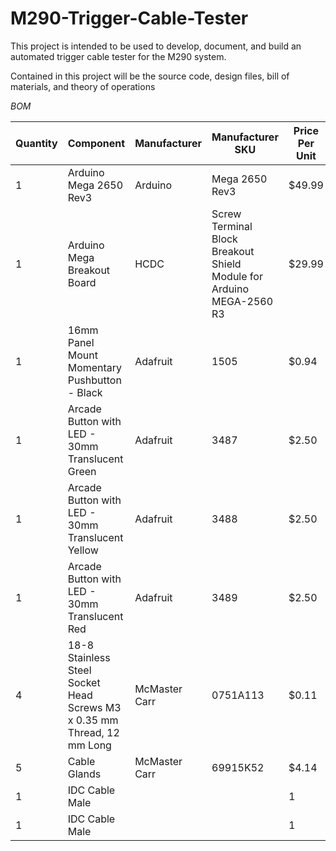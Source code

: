 # M290-Trigger-Cable-Tester
This project is intended to be used to develop, document, and build an automated trigger cable tester for the M290 system.

Contained in this project will be the source code, design files, bill of materials, and theory of operations

*BOM* 

| Quantity | Component | Manufacturer | Manufacturer SKU | Price Per Unit | Link |
| ------------- | -------------| ------------- | ------------- | ------------- |------------- |
| 1 | Arduino Mega 2650 Rev3| Arduino | Mega 2650 Rev3 | $49.99 | [Buy Here](https://store-usa.arduino.cc/products/arduino-mega-2560-rev3?utm_source=google&utm_medium=cpc&utm_campaign=US-Pmax&gad_source=1&gad_campaignid=21317508903&gclid=CjwKCAjwy7HEBhBJEiwA5hQNomwRXzUrVvGJzWO1QIn3x_7UZJVp8a3qAOt722mF2g4euSga1yyq8BoC7RMQAvD_BwE) |
| 1 | Arduino Mega Breakout Board | HCDC | Screw Terminal Block Breakout Shield Module for Arduino MEGA-2560 R3 | $29.99 | [Buy Here](https://www.amazon.com/gp/product/B08LH8SVBB/ref=sw_img_1?smid=AJVXCJJFWBFD7&psc=1) |
| 1 | 16mm Panel Mount Momentary Pushbutton - Black | Adafruit | 1505 | $0.94 | [Buy Here](https://www.adafruit.com/product/1505) |
| 1 | Arcade Button with LED - 30mm Translucent Green | Adafruit | 3487 | $2.50 | [Buy Here](https://www.adafruit.com/product/3487) |
| 1 | Arcade Button with LED - 30mm Translucent Yellow | Adafruit | 3488 | $2.50 | [Buy Here](https://www.adafruit.com/product/3488) |
| 1 | Arcade Button with LED - 30mm Translucent Red | Adafruit | 3489 | $2.50 | [Buy Here](https://www.adafruit.com/product/3489) |
| 4 | 18-8 Stainless Steel Socket Head Screws M3 x 0.35 mm Thread, 12 mm Long | McMaster Carr | 0751A113 | $0.11 | [Buy Here](https://www.mcmaster.com/90751a113/) |
| 5 | Cable Glands | McMaster Carr | 69915K52 | $4.14 | [Buy Here](Linkhttps://www.mcmaster.com/69915K52/)
| 1 | IDC Cable Male |  |  | 1 | [Buy Here]() |
| 1 | IDC Cable Male |  |  | 1 | [Buy Here]() |
